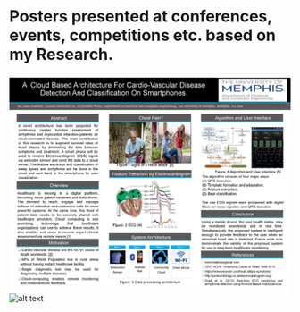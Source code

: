 # Posters presented at conferences, events, competitions etc. based on my Research.
![alt text](https://github.com/juberrahman/Posters/blob/master/EECE_Spring_2016.jpg)
![alt text](https://github.com/juberrahman/Posters/blob/master/0001.jpg)
